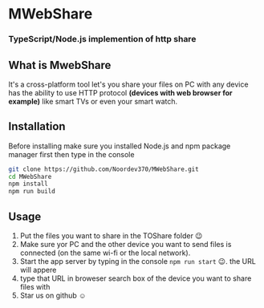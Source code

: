# MWebShare

### TypeScript/Node.js implemention of http share

## What is MwebShare
It's a cross-platform tool let's you share your files on PC with any device has the ability to use
HTTP protocol **(devices with web browser for example)** like smart TVs or even your smart watch.

## Installation
Before installing make sure you installed Node.js and npm package manager first then type in the console
```sh
git clone https://github.com/Noordev370/MWebShare.git
cd MWebShare
npm install
npm run build
```

## Usage
1. Put the files you want to share in the TOShare folder :wink:
2. Make sure yor PC and the other device you want to send files is connected (on the same wi-fi or the local network).
3. Start the app server by typing in the console `npm run start` :wink:. the URL will appere
4. type that URL in broweser search box of the device you want to share files with
5. Star us on github :relaxed: